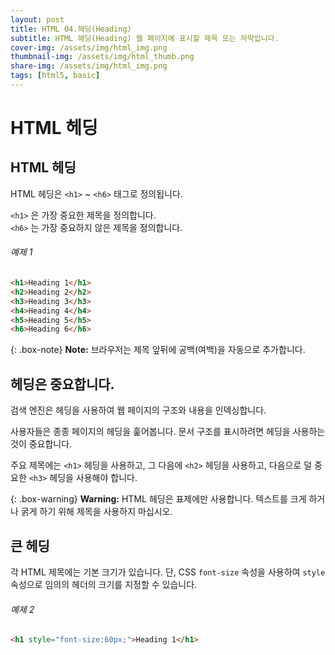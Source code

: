 ```yaml
---
layout: post
title: HTML 04.헤딩(Heading)
subtitle: HTML 헤딩(Heading) 웹 페이지에 표시할 제목 또는 자막입니다.
cover-img: /assets/img/html_img.png
thumbnail-img: /assets/img/html_thumb.png
share-img: /assets/img/html_img.png
tags: [html5, basic]
---
```


# HTML 헤딩   
   
      
## HTML 헤딩   
   
HTML 헤딩은 ```<h1>``` ~ ```<h6>``` 태그로 정의됩니다.

```<h1>``` 은 가장 중요한 제목을 정의합니다.   
```<h6>``` 는 가장 중요하지 않은 제목을 정의합니다.   
   
###### 예제 1   
   
```html
<h1>Heading 1</h1>
<h2>Heading 2</h2>
<h3>Heading 3</h3>
<h4>Heading 4</h4>
<h5>Heading 5</h5>
<h6>Heading 6</h6>
```   
   
{: .box-note}
**Note:** 브라우저는 제목 앞뒤에 공백(여백)을 자동으로 추가합니다.   
   
## 헤딩은 중요합니다.   
   
검색 엔진은 헤딩을 사용하여 웹 페이지의 구조와 내용을 인덱싱합니다.   
   
사용자들은 종종 페이지의 헤딩을 훑어봅니다. 문서 구조를 표시하려면 헤딩을 사용하는 것이 중요합니다.   
   
주요 제목에는 ```<h1>``` 헤딩을 사용하고, 그 다음에 ```<h2>``` 헤딩을 사용하고, 다음으로 덜 중요한 ```<h3>``` 헤딩을 사용해야 합니다.   

   
{: .box-warning}
**Warning:** HTML 헤딩은 표제에만 사용합니다. 텍스트를 크게 하거나 굵게 하기 위해 제목을 사용하지 마십시오.    
   
## 큰 헤딩   
   
각 HTML 제목에는 기본 크기가 있습니다. 단, CSS ```font-size``` 속성을 사용하여 ```style``` 속성으로 임의의 헤더의 크기를 지정할 수 있습니다.   
   
###### 예제 2   
   
```html
<h1 style="font-size:60px;">Heading 1</h1>
```   
   
   
